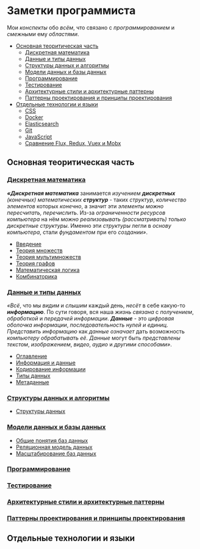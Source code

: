 # Заметки программиста

<!--
My simple notes about everything related to programming.
-->

Мои *конспекты* обо *всём*, что связано с *программированием* и *смежными* ему *областями*.

- [Основная теоритическая часть](#основная-теоритическая-часть)
  - [Дискретная математика](#дискретная-математика)
  - [Данные и типы данных](#данные-и-типы-данных)
  - [Структуры данных и алгоритмы](#структуры-данных-и-алгоритмы)
  - [Модели данных и базы данных](#модели-данных-и-базы-данных)
  - [Программирование](#программирование)
  - [Тестирование](#тестирование)
  - [Архитектурные стили и архитектурные паттерны](#архитектурные-стили-и-архитектурные-паттерны)
  - [Паттерны проектирования и принципы проектирования](#паттерны-проектирования-и-принципы-проектирования)
- [Отдельные технологии и языки](#отдельные-технологии-и-языки)
  - [CSS](./CSS.md)
  - [Docker](./Docker.md)
  - [Elasticsearch](./Elasticsearch)
  - [Git](./Git)
  - [JavaScript](./JavaScript.md)
  - [Сравнение Flux, Redux, Vuex и Mobx](./Flux-Redux-Vuex-Mobx.md)

## Основная теоритическая часть

### [Дискретная математика](./DiscreteMath.md)
***«Дискретная математика*** занимается *изучением* ***дискретных** (конечных) математических **структур*** - таких *структур*, *количество элементов* которых *конечно*, а значит эти *элементы* *можно пересчитать, перечислить*. Из-за *ограниченности ресурсов* *компьютера* на нём *можно реализовывать (рассматривать) только дискретные структуры*. Именно эти *структуры* легли в *основу компьютера*, стали *фундаментом* при его *создании»*. 
<!--Поскольку при работе с компьютером только такие объекты и могут рассматриваться, дискретная математика особенно важна для программиста-->
- [Введение](./DiscreteMath.md#введение)
- [Теория множеств](./DiscreteMath.md#теория-множеств)
- [Теория мультимножеств](./DiscreteMath.md#теория-мультимножеств)
- [Теория графов](./DiscreteMath.md#теория-графов)
- [Математическая логика](./DiscreteMath.md#математическая-логика)
- [Комбинаторика](./DiscreteMath.md#комбинаторика)

### [Данные и типы данных](./Data.md)

<!-- ***«Данными*** называют *цифровое представление информации*, то есть такую *последовательность нулей и единиц*, которую *ЭВМ может интерпретировать* как *число*, *текст*, *изображение*, *видео* или что-либо ещё. В *данном разделе* мы узнаем, как можно *хранить* и *обрабатывать данные»*. -->

*«Всё*, что мы *видим* и *слышим* каждый день, *несёт* в себе какую-то ***информацию***. По сути говоря, вся наша *жизнь связана* с *получением*, *обработкой* и *передачей информации*. ***Данные*** - это *цифровая оболочка* *информации*, *последовательность нулей и единиц*. *Представить информацию* как *данные означает* дать возможность *компьютеру обрабатывать её*. *Данные* могут быть *представлены текстом*, *изображением*, *видео*, *аудио* и *другими способами»*.
- [Оглавление](./Data.md#оглавление)
- [Информация и данные](./Data.md#информация-и-данные)
- [Кодирование информации](./Data.md#кодирование-информации)
- [Типы данных](./Data.md#типы-данных)
- [Метаданные](./Data.md#метаданные)

### [Структуры данных и алгоритмы]()
- [Структуры данных](./DataStructures.md#структуры-данных)

### [Модели данных и базы данных]()

- [Общие понятия баз данных](./DataModels-Databases.md#общие-понятия-баз-данных)
- [Реляционная модель данных](./DataModels-Databases.md#реляционная-модель-данных)
- [Масштабирование баз данных](./DataModels-Databases.md#масштабирование-баз-данных)

### [Программирование](./Programming.md)


### [Тестирование](./Testing.md)

### [Архитектурные стили и архитектурные паттерны](./Architecture-Design.md)

### [Паттерны проектирования и принципы проектирования](./Architecture-Design.md)


<!--
### [Продвинутый JavaScript](./JavaScript.md)

### [Архитектурные стили и паттерны, паттерны и принципы проектирования](./Architecture-Design.md)
### [Тестирование, подходы к тестированию, тестовые объекты и паттерны](./Testing.md)

### [Асинхронность в NodeJS, цикл событий, стек вызовов и многое другое](./NodeJS.md)
### [Элементы функционального программирования](./FunctionalProgramming.md)
### [Всё,что нужно знать о Docker](./Docker.md)
### [Elascticsearch и как работает индексация](./Elasticsearch.md)
### [Работа браузеров, рендеринг критического пути](./Browsers.md)

-->



## Отдельные технологии и языки








